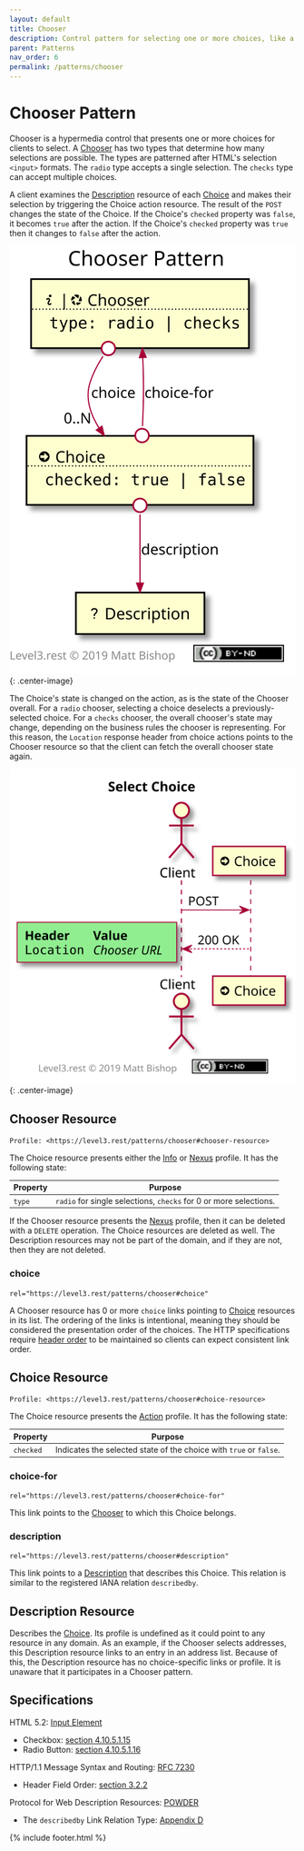 ```yaml
---
layout: default
title: Chooser
description: Control pattern for selecting one or more choices, like a dropdown or a radio button.
parent: Patterns
nav_order: 6
permalink: /patterns/chooser
---
```

# Chooser Pattern

Chooser is a hypermedia control that presents one or more choices for clients to select. A [Chooser](#chooser-resource) has two types that determine how many selections are possible. The types are patterned after HTML's selection `<input>` formats. The  `radio` type accepts a single selection. The `checks` type can accept multiple choices.

A client examines the [Description](#description-resource) resource of each [Choice](#choice-resource) and makes their selection by triggering the Choice action resource. The result of the `POST` changes the state of the Choice. If the Choice's `checked` property was `false`, it becomes `true` after the action. If the Choice's `checked` property was `true` then it changes to `false` after the action.

![](chooser/relations.svg){: .center-image}

The Choice's state is changed on the action, as is the state of the Chooser overall. For a `radio` chooser, selecting a choice deselects a previously-selected choice. For a  `checks` chooser, the overall chooser's state may change, depending on the business rules the chooser is representing. For this reason, the `Location` response header from choice actions points to the Chooser resource so that the client can fetch the overall chooser state again.

![](chooser/interactions.svg){: .center-image}

## Chooser Resource

```
Profile: <https://level3.rest/patterns/chooser#chooser-resource>
```

The Choice resource presents either the [Info](../profiles/info.md) or [Nexus](../profiles/nexus.md) profile. It has the following state:

| Property | Purpose                                                      |
| -------- | ------------------------------------------------------------ |
| `type`   | `radio` for single selections, `checks` for 0 or more selections. |

If the Chooser resource presents the [Nexus](../profiles/nexus.md) profile, then it can be deleted with a `DELETE` operation. The Choice resources are deleted as well. The Description resources may not be part of the domain, and if they are not, then they are not deleted.

### choice

```
rel="https://level3.rest/patterns/chooser#choice"
```

A Chooser resource has 0 or more `choice` links pointing to [Choice](#choice-resource) resources in its list. The ordering of the links is intentional, meaning they should be considered the presentation order of the choices. The HTTP specifications require [header order](https://tools.ietf.org/html/rfc7230#section-3.2.2) to be maintained so clients can expect consistent link order.

## Choice Resource

```
Profile: <https://level3.rest/patterns/chooser#choice-resource>
```

The Choice resource presents the [Action](../profiles/action.md) profile. It has the following state:

| Property  | Purpose                                                      |
| --------- | ------------------------------------------------------------ |
| `checked` | Indicates the selected state of the choice with `true` or `false`. |

### choice-for

```
rel="https://level3.rest/patterns/chooser#choice-for"
```

This link points to the [Chooser](#chooser-resource) to which this Choice belongs.

### description

```
rel="https://level3.rest/patterns/chooser#description"
```

This link points to a [Description](#description-resource) that describes this Choice. This relation is similar to the registered IANA relation `describedby`.

## Description Resource

Describes the [Choice](#choice-resource). Its profile is undefined as it could point to any resource in any domain. As an example, if the Chooser selects addresses, this Description resource links to an entry in an address list. Because of this, the Description resource has no choice-specific links or profile. It is unaware that it participates in a Chooser pattern.

## Specifications

HTML 5.2: [Input Element](https://www.w3.org/TR/html52/sec-forms.html#the-input-element)

- Checkbox: [section 4.10.5.1.15](https://www.w3.org/TR/html52/sec-forms.html#checkbox-state-typecheckbox)
- Radio Button: [section 4.10.5.1.16](https://www.w3.org/TR/html52/sec-forms.html#radio-button-state-typeradio)

HTTP/1.1 Message Syntax and Routing: [RFC 7230](https://tools.ietf.org/html/rfc7230)

- Header Field Order: [section 3.2.2](https://tools.ietf.org/html/rfc7230#section-3.2.2)

Protocol for Web Description Resources: [POWDER](https://www.w3.org/TR/powder-dr/)

- The `describedby` Link Relation Type: [Appendix D](https://www.w3.org/TR/powder-dr/#appD)

{% include footer.html %}
